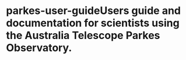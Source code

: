 # parkes-user-guideUsers guide and documentation for scientists using the Australia Telescope Parkes Observatory.


